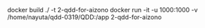docker build ./ -t 2-qdd-for-aizono
docker run -it -u 1000:1000 -v /home/nayuta/qdd-0319/QDD:/app 2-qdd-for-aizono
